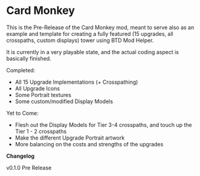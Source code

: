 # Card Monkey

This is the Pre-Release of the Card Monkey mod, meant to serve also as an example and template for creating a fully featured (15 upgrades, all crosspaths, custom displays) tower using BTD Mod Helper.

It is currently in a very playable state, and the actual coding aspect is basically finished.

Completed:
* All 15 Upgrade Implementations (+ Crosspathing)
* All Upgrade Icons
* Some Portrait textures
* Some custom/modified Display Models

Yet to Come:
* Flesh out the Display Models for Tier 3-4 crosspaths, and touch up the Tier 1 - 2 crosspaths
* Make the different Upgrade Portrait artwork
* More balancing on the costs and strengths of the upgrades

**Changelog**

v0.1.0 Pre Release